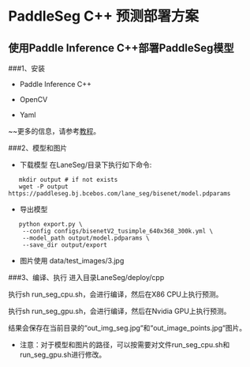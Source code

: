# PaddleSeg C++ 预测部署方案

## 使用Paddle Inference C++部署PaddleSeg模型

###1、安装

- Paddle Inference C++

- OpenCV

- Yaml

~~更多的信息，请参考[教程](../../../../docs/deployment/inference/cpp_inference_cn.md)。

###2、模型和图片
 - 下载模型
在LaneSeg/目录下执行如下命令:
```shell
   mkdir output # if not exists
   wget -P output https://paddleseg.bj.bcebos.com/lane_seg/bisenet/model.pdparams
```
 - 导出模型
```shell
   python export.py \
    --config configs/bisenetV2_tusimple_640x368_300k.yml \
    --model_path output/model.pdparams \
    --save_dir output/export
```  

 - 图片使用 data/test_images/3.jpg

###3、编译、执行
进入目录LaneSeg/deploy/cpp

执行sh run_seg_cpu.sh，会进行编译，然后在X86 CPU上执行预测。

执行sh run_seg_gpu.sh，会进行编译，然后在Nvidia GPU上执行预测。

结果会保存在当前目录的“out_img_seg.jpg“和“out_image_points.jpg“图片。

- 注意：对于模型和图片的路径，可以按需要对文件run_seg_cpu.sh和run_seg_gpu.sh进行修改。
